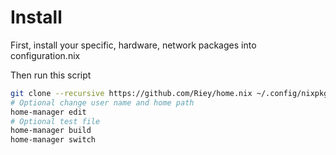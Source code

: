 # Install

First, install your specific, hardware, network packages into configuration.nix

Then run this script

```sh
git clone --recursive https://github.com/Riey/home.nix ~/.config/nixpkgs
# Optional change user name and home path
home-manager edit
# Optional test file
home-manager build
home-manager switch
```

